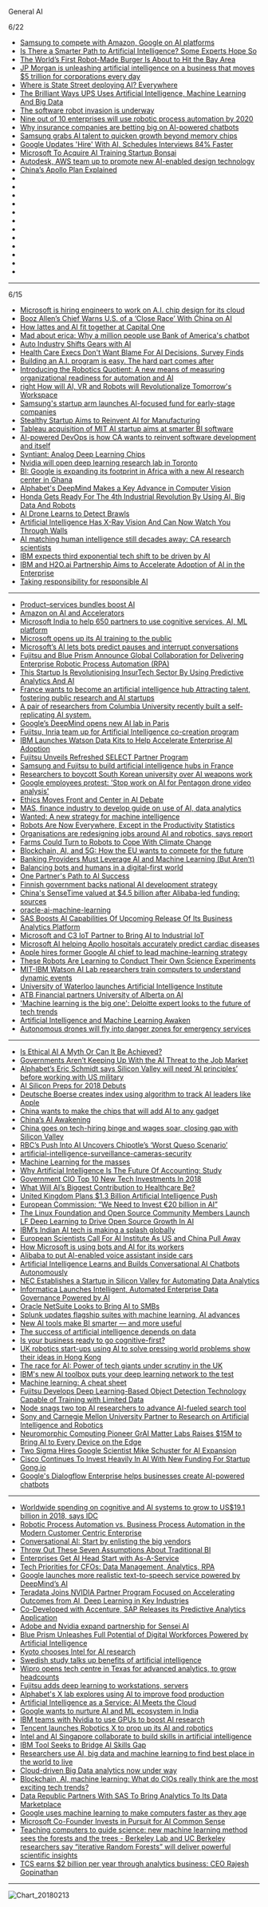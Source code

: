 


General AI

6/22

- [Samsung to compete with Amazon, Google on AI platforms](https://www.koreatimes.co.kr/www/tech/2018/06/133_250929.html)
- [Is There a Smarter Path to Artificial Intelligence? Some Experts Hope So](https://www.nytimes.com/2018/06/20/technology/deep-learning-artificial-intelligence.html)
- [The World’s First Robot-Made Burger Is About to Hit the Bay Area](https://www.bloomberg.com/news/features/2018-06-21/the-world-s-first-robotic-burger-is-ready-to-hit-the-bay-area)
- [JP Morgan is unleashing artificial intelligence on a business that moves $5 trillion for corporations every day](https://www.cnbc.com/2018/06/20/jp-morgan-is-unleashing-artificial-intelligence-on-treasury-services.html)
- [Where is State Street deploying AI? Everywhere](https://www.americanbanker.com/news/where-is-state-street-deploying-ai-everywhere)
- [The Brilliant Ways UPS Uses Artificial Intelligence, Machine Learning And Big Data](https://www.forbes.com/sites/bernardmarr/2018/06/15/the-brilliant-ways-ups-uses-artificial-intelligence-machine-learning-and-big-data/#36dbab4f5e6d)
- [The software robot invasion is underway](https://www.zdnet.com/article/the-software-robot-invasion-is-underway/#ftag=RSSbaffb68)
- [Nine out of 10 enterprises will use robotic process automation by 2020](https://www.computerweekly.com/news/252443393/Nine-out-of-10-enterprises-will-use-robotic-process-automation-by-2020)
- [Why insurance companies are betting big on AI-powered chatbots](https://venturebeat.com/2018/06/19/why-insurance-companies-are-betting-big-on-ai-powered-chatbots/)
- [Samsung grabs AI talent to quicken growth beyond memory chips](https://asia.nikkei.com/Asia300/Samsung-grabs-AI-talent-to-quicken-growth-beyond-memory-chips)
- [Google Updates 'Hire' With AI, Schedules Interviews 84% Faster](https://www.forbes.com/sites/paularmstrongtech/2018/06/19/google-updates-hire-with-ai-schedules-interviews-84-faster/#535bd6334e4d)
- [Microsoft To Acquire AI Training Startup Bonsai](https://www.crn.com/news/cloud/300105501/microsoft-to-acquire-ai-training-startup-bonsai.htm)
- [Autodesk, AWS team up to promote new AI-enabled design technology](https://www.zdnet.com/article/autodesk-aws-team-up-to-promote-new-design-technology/#ftag=RSSbaffb68)
- [China’s Apollo Plan Explained](https://www.eetimes.com/document.asp?doc_id=1333406&_mc=RSS_EET_EDT)
- []()
- []()
- []()
- []()
- []()
- []()
- []()
- []()
- []()
- []()
- []()
- []()


--------------

6/15

- [Microsoft is hiring engineers to work on A.I. chip design for its cloud](https://www.cnbc.com/2018/06/11/microsoft-hiring-engineers-for-cloud-ai-chip-design.html)
- [Booz Allen’s Chief Warns U.S. of a ‘Close Race’ With China on AI](https://www.bloomberg.com/news/articles/2018-06-14/booz-allen-s-chief-warns-u-s-of-a-close-race-with-china-on-ai)
- [How lattes and AI fit together at Capital One](https://www.americanbanker.com/news/how-lattes-and-ai-fit-together-at-capital-one)
- [Mad about erica: Why a million people use Bank of America's chatbot](https://www.americanbanker.com/news/mad-about-erica-why-a-million-people-use-bank-of-americas-chatbot)
- [Auto Industry Shifts Gears with AI](https://www.eetimes.com/author.asp?section_id=36&doc_id=1333382)
- [Health Care Execs Don't Want Blame For AI Decisions, Survey Finds](https://www.crn.com/news/channel-programs/video/300104906/health-care-execs-dont-want-blame-for-ai-decisions-survey-finds.htm)
- [Building an A.I. program is easy. The hard part comes after](https://www.cnbc.com/2018/06/08/building-an-ai-program-is-easy-the-hard-part-comes-after.html)
- [Introducing the Robotics Quotient: A new means of measuring organizational readiness for automation and AI](https://www.zdnet.com/article/the-robotics-quotient/#ftag=RSSbaffb68)
- [right How will AI, VR and Robots will Revolutionalize Tomorrow's Workspace](https://contact-center.cioreview.com/news/how-will-ai-vr-and-robots-will-revolutionalize-tomorrow-s-workspace-nid-26590-cid-66.html)
- [Samsung's startup arm launches AI-focused fund for early-stage companies](https://www.cnet.com/news/samsung-next-launches-new-q-fund-to-invest-in-early-stage-ai-artificial-intelligence-startups/)
- [Stealthy Startup Aims to Reinvent AI for Manufacturing](https://spectrum.ieee.org/view-from-the-valley/robotics/industrial-robots/stealthy-startup-aims-to-reinvent-ai-for-manufacturing)
-  [Tableau acquisition of MIT AI startup aims at smarter BI software](https://searchbusinessanalytics.techtarget.com/news/252443044/Tableau-acquisition-of-MIT-AI-startup-aims-at-smarter-BI-software)
- [AI-powered DevOps is how CA wants to reinvent software development and itself](https://www.zdnet.com/article/ai-powered-devops-is-how-ca-wants-to-reinvent-software-development-and-itself/#ftag=RSSbaffb68)
- [Syntiant: Analog Deep Learning Chips](https://semiengineering.com/syntiant-analog-deep-learning-chips/)
- [Nvidia will open deep learning research lab in Toronto](https://venturebeat.com/2018/06/13/nvidia-will-open-deep-learning-research-lab-in-toronto/)
- [BI: Google is expanding its footprint in Africa with a new AI research center in Ghana](https://www.businessinsider.com.au/google-ai-research-center-ghana-africa-2018-6)
- [Alphabet's DeepMind Makes a Key Advance in Computer Vision](https://spectrum.ieee.org/cars-that-think/robotics/artificial-intelligence/alphabet-deep-mind-makes-a-key-advance-in-computer-vision)
- [Honda Gets Ready For The 4th Industrial Revolution By Using AI, Big Data And Robots](https://www.forbes.com/sites/bernardmarr/2018/06/08/honda-gets-ready-for-the-4th-industrial-revolution-by-using-ai-big-data-and-robots/2/#1ad6c8f9681f)
- [AI Drone Learns to Detect Brawls](https://spectrum.ieee.org/tech-talk/robotics/artificial-intelligence/ai-drone-learns-to-detect-brawls)
- [Artificial Intelligence Has X-Ray Vision And Can Now Watch You Through Walls](https://www.forbes.com/sites/andreamorris/2018/06/12/artificial-intelligence-has-x-ray-vision-and-can-now-watch-you-through-walls/#629f00bd1595)
- [AI matching human intelligence still decades away: CA research scientists](https://economictimes.indiatimes.com/news/science/ai-matching-human-intelligence-still-decades-away-ca-research-scientists/articleshow/64527972.cms)
- [IBM expects third exponential tech shift to be driven by AI](https://www.digitimes.com/news/a20180613PD205.html)
- [IBM and H2O.ai Partnership Aims to Accelerate Adoption of AI in the Enterprise](https://www.datanami.com/this-just-in/ibm-and-h2o-ai-partnership-aims-to-accelerate-adoption-of-ai-in-the-enterprise/)
- [Taking responsibility for responsible AI](https://www.cio.com/article/3280825/artificial-intelligence/taking-responsibility-for-responsible-ai.html)

-----------

- [Product–services bundles boost AI](https://www.computerworld.com.au/article/635672/product-services-bundles-boost-ai/?utm_medium=rss&utm_source=taxonomyfeed)
- [Amazon on AI and Accelerators](https://www.eetimes.com/document.asp?doc_id=1333158&_mc=RSS_EET_EDT)
- [Microsoft India to help 650 partners to use cognitive services, AI, ML platform](http://www.channelworld.in/media-releases/microsoft-india-help-650-partners-use-cognitive-services-ai-ml-platform)
- [Microsoft opens up its AI training to the public](https://betanews.com/2018/04/02/microsoft-ai-training/)
- [Microsoft’s AI lets bots predict pauses and interrupt conversations](https://venturebeat.com/2018/04/04/microsofts-ai-lets-bots-predict-pauses-and-interrupt-conversations/)
- [Fujitsu and Blue Prism Announce Global Collaboration for Delivering Enterprise Robotic Process Automation (RPA)](http://www.asiaone.com/business/fujitsu-and-blue-prism-announce-global-collaboration-delivering-enterprise-robotic-process)
- [This Startup Is Revolutionising InsurTech Sector By Using Predictive Analytics And AI](https://analyticsindiamag.com/this-startup-is-revolutionising-insurtech-sector-by-using-predictive-analytics-and-ai/)
- [France wants to become an artificial intelligence hub
Attracting talent, fostering public research and AI startups](https://techcrunch.com/2018/03/29/france-wants-to-become-an-artificial-intelligence-hub/)
- [A pair of researchers from Columbia University recently built a self-replicating AI system.](https://learn2create.org/2018/scientists-create-replicating-network/)
- [Google’s DeepMind opens new AI lab in Paris](https://siliconangle.com/blog/2018/03/29/google-deepmind-opens-new-ai-lab-paris/)
- [Fujitsu, Inria team up for Artificial Intelligence co-creation program](https://cio.economictimes.indiatimes.com/news/business-analytics/fujitsu-inria-team-up-for-artificial-intelligence-co-creation-program/63583057)
- [IBM Launches Watson Data Kits to Help Accelerate Enterprise AI Adoption](http://bwcio.businessworld.in/article/IBM-Launches-Watson-Data-Kits-to-Help-Accelerate-Enterprise-AI-Adoption/05-04-2018-145426/)
- [Fujitsu Unveils Refreshed SELECT Partner Program](http://www.channeltimes.com/story/fujitsu-unveils-refreshed-select-partner-program/?utm_source=feedburner&utm_medium=feed&utm_campaign=Feed%3A+Channeltimes+%28RSS+Feed+-+Channeltimes%29)
- [Samsung and Fujitsu to build artificial intelligence hubs in France](https://global.factiva.com/ga/default.aspx)
- [Researchers to boycott South Korean university over AI weapons work](https://uk.reuters.com/article/us-tech-korea-boycott/researchers-to-boycott-south-korean-university-over-ai-weapons-work-idUKKCN1HB392?il=0)
- [Google employees protest: 'Stop work on AI for Pentagon drone video analysis'](https://www.zdnet.com/article/google-employees-protest-stop-work-on-ai-for-pentagon-drone-video-analysis/#ftag=RSSbaffb68)
- [Ethics Moves Front and Center in AI Debate ](https://www.enterprisetech.com/2018/04/04/ethics-moves-front-and-center-in-ai-debate/)
- [MAS, finance industry to develop guide on use of AI, data analytics](https://www.channelnewsasia.com/news/singapore/mas-finance-industry-to-develop-guide-on-use-of-ai-data-10095346)
- [Wanted: A new strategy for machine intelligence](https://gcn.com/articles/2018/04/04/machine-intelligence-strategy.aspx?admgarea=TC_BigData)
- [Robots Are Now Everywhere, Except in the Productivity Statistics](https://www.bloomberg.com/news/articles/2018-04-10/robots-are-now-everywhere-except-in-the-productivity-statistics)
- [Organisations are redesigning jobs around AI and robotics, says report](https://www.business-standard.com/article/companies/organisations-are-redesigning-jobs-around-ai-and-robotics-says-report-118040800668_1.html)
- [Farms Could Turn to Robots to Cope With Climate Change](https://www.bloomberg.com/news/articles/2018-04-10/robot-boom-seen-down-on-farm-in-bid-to-cope-with-climate-change)
- [Blockchain, AI, and 5G: How the EU wants to compete for the future](https://venturebeat.com/2018/04/11/blockchain-ai-and-5g-how-the-eu-wants-to-compete-for-the-future/)
- [Banking Providers Must Leverage AI and Machine Learning (But Aren’t)](https://thefinancialbrand.com/71990/banking-finance-ai-machine-learning-data-experience-fraud/)
- [Balancing bots and humans in a digital-first world](https://www.itproportal.com/features/balancing-bots-and-humans-in-a-digital-first-world/)
- [One Partner's Path to AI Success](http://www.channelfutures.com/business-analytics/one-partners-path-ai-success)
- [Finnish government backs national AI development strategy](https://www.computerweekly.com/news/252438764/Finnish-government-backs-national-AI-development-strategy)
- [China's SenseTime valued at $4.5 billion after Alibaba-led funding: sources](https://www.reuters.com/article/us-sensetime-funding/chinas-sensetime-valued-at-4-5-billion-after-alibaba-led-funding-sources-idUSKBN1HG0CI)
- [oracle-ai-machine-learning](https://www.rcrwireless.com/20180409/telco-cloud/oracle-ai-machine-learning-tag17)
- [SAS Boosts AI Capabilities Of Upcoming Release Of Its Business Analytics Platform](https://www.crn.com/news/applications-os/300101941/sas-boosts-ai-capabilities-of-upcoming-release-of-its-business-analytics-platform.htm)
- [Microsoft and C3 IoT Partner to Bring AI to Industrial IoT](http://www.eweek.com/cloud/microsoft-and-c3-iot-partner-to-bring-ai-to-industrial-iot)
- [Microsoft AI helping Apollo hospitals accurately predict cardiac diseases](http://www.timesnownews.com/technology-science/article/microsoft-ai-helping-apollo-hospitals-accurately-predict-cardiac-diseases/216338)
- [Apple hires former Google AI chief to lead machine-learning strategy](https://www.siliconrepublic.com/companies/apple-john-giannandrea)
- [These Robots Are Learning to Conduct Their Own Science Experiments](https://www.bloomberg.com/news/articles/2018-04-11/these-robots-are-learning-to-conduct-their-own-science-experiments)
- [MIT-IBM Watson AI Lab researchers train computers to understand dynamic events](https://sdtimes.com/ai/mit-ibm-watson-ai-lab-researches-train-computers-understand-dynamic-events/)
- [University of Waterloo launches Artificial Intelligence Institute](https://www.itbusiness.ca/news/university-of-waterloo-launches-artificial-intelligence-institute/100970)
- [ATB Financial partners University of Alberta on AI](https://www.finextra.com/newsarticle/31932/atb-financial-partners-university-of-alberta-on-ai?utm_medium=rss&utm_source=finextrafeed)
- ['Machine learning is the big one': Deloitte expert looks to the future of tech trends](https://www.cnbc.com/2018/04/10/machine-learning-is-the-big-one-deloitte-expert.html)
- [Artificial Intelligence and Machine Learning Awaken](https://insidebigdata.com/2018/04/05/artificial-intelligence-machine-learning-awaken/)
- [Autonomous drones will fly into danger zones for emergency services](https://www.computerweekly.com/news/252438583/Autonomous-drones-will-fly-into-danger-zones-for-emergency-services)

-------------


- [Is Ethical AI A Myth Or Can It Be Achieved?](https://analyticsindiamag.com/is-ethical-ai-a-myth-or-can-it-be-achieved/)
- [Governments Aren’t Keeping Up With the AI Threat to the Job Market](https://www.bloomberg.com/news/articles/2018-01-23/governments-told-in-davos-to-prepare-economies-for-rise-of-ai)
- [Alphabet’s Eric Schmidt says Silicon Valley will need ‘AI principles’ before working with US military](https://www.theverge.com/2018/4/18/17252036/alphabet-google-ai-military-pentagon-eric-schmidt)
- [AI Silicon Preps for 2018 Debuts](https://www.eetimes.com/document.asp?doc_id=1332877&_mc=RSS_EET_EDT)
- [Deutsche Boerse creates index using algorithm to track AI leaders like Apple](https://www.reuters.com/article/us-deutsche-boerse-index-tech/deutsche-boerse-creates-index-using-algorithm-to-track-ai-leaders-like-apple-idUSKBN1FB1WF)
- [China wants to make the chips that will add AI to any gadget](https://www.technologyreview.com/s/609954/china-wants-to-make-the-chips-that-will-add-ai-to-any-gadget/)
- [China’s AI Awakening](https://www.technologyreview.com/s/609038/chinas-ai-awakening/)
- [China goes on tech-hiring binge and wages soar, closing gap with Silicon Valley](https://www.reuters.com/article/us-china-economy-tech-analysis/china-goes-on-tech-hiring-binge-and-wages-soar-closing-gap-with-silicon-valley-idUSKBN1FD37S)
- [RBC’s Push Into AI Uncovers Chipotle’s ‘Worst Queso Scenario’](https://www.bloomberg.com/news/articles/2018-01-22/rbc-s-push-into-ai-uncovers-chipotle-s-worst-queso-scenario)
- [artificial-intelligence-surveillance-cameras-security](https://www.theverge.com/2018/1/23/16907238/artificial-intelligence-surveillance-cameras-security)
- [Machine Learning for the masses](https://www.zdnet.com/article/machine-learning-for-the-masses/)
- [Why Artificial Intelligence Is The Future Of Accounting: Study](https://www.forbes.com/sites/jeanbaptiste/2018/01/22/why-artificial-intelligence-is-the-future-of-accounting-study/#41abaef337bc)
- [Government CIO Top 10 New Tech Investments In 2018](https://www.forbes.com/sites/louiscolumbus/2018/01/23/government-cio-top-10-new-tech-investments-in-2018/#1cab669e3abd)
- [What Will AI’s Biggest Contribution to Healthcare Be?](https://www.datanami.com/2018/04/23/what-will-ais-biggest-contribution-to-healthcare-be/)
- [United Kingdom Plans $1.3 Billion Artificial Intelligence Push](http://fortune.com/2018/04/25/uk-ai-artificial-intelligence-deal/)
- [European Commission: “We Need to Invest €20 billion in AI”](https://www.cbronline.com/news/eu-multi-billion-ai-investment)
- [The Linux Foundation and Open Source Community Members Launch LF Deep Learning to Drive Open Source Growth In AI](https://www.linuxfoundation.org/press-release/the-linux-foundation-and-open-source-community-members-launch-lf-deep-learning-to-drive-open-source-growth-in-ai/)
- [IBM’s Indian AI tech is making a splash globally](https://economictimes.indiatimes.com/tech/software/ibms-indian-ai-tech-is-making-a-splash-globally/articleshow/63825672.cms)
- [European Scientists Call For AI Institute As US and China Pull Away](https://www.forbes.com/sites/samshead/2018/04/24/european-scientists-call-for-ai-institute-as-us-and-china-pull-away/#1ffdd386610b)
- [How Microsoft is using bots and AI for its workers](https://www.ciodive.com/news/how-microsoft-is-using-bots-and-ai-for-its-workers/522036/)
- [Alibaba to put AI-enabled voice assistant inside cars](http://www.globaltimes.cn/content/1099292.shtml)
- [Artificial Intelligence Learns and Builds Conversational AI Chatbots Autonomously](http://www.prweb.com/releases/artificial_intelligence/aco_excels_cortana/prweb13546515.htm)
- [NEC Establishes a Startup in Silicon Valley for Automating Data Analytics](https://www.businesswire.com/news/home/20180425006938/en/NEC-Establishes-Startup-Silicon-Valley-Automating-Data)
- [Informatica Launches Intelligent, Automated Enterprise Data Governance Powered by AI](http://www.mobilitytechzone.com/news/2018/04/24/8741257.htm)
- [Oracle NetSuite Looks to Bring AI to SMBs](https://www.itbusinessedge.com/blogs/it-unmasked/oracle-netsuite-looks-to-bring-ai-to-smbs.html)
- [Splunk updates flagship suites with machine learning, AI advances](https://www.zdnet.com/article/splunk-updates-flagship-suites-with-machine-learning-ai-advances/)
- [New AI tools make BI smarter — and more useful](http://www.cio.in/feature/new-ai-tools-make-bi-smarter-and-more-useful)
- [The success of artificial intelligence depends on data](http://www.information-age.com/success-artificial-intelligence-data-123471607/)
- [Is your business ready to go cognitive-first?](https://www.itproportal.com/features/is-your-business-ready-to-go-cognitive-first/)
- [UK robotics start-ups using AI to solve pressing world problems show their ideas in Hong Kong](http://www.scmp.com/lifestyle/article/2141636/uk-robotics-start-ups-using-ai-solve-pressing-world-problems-show-their)
- [The race for AI: Power of tech giants under scrutiny in the UK](https://www.cnet.com/news/the-race-for-ai-power-of-tech-giants-under-scrutiny-in-uk-house-of-lords-report/#ftag=CADf328eec)
- [IBM's new AI toolbox puts your deep learning network to the test](https://global.factiva.com/ga/default.aspx)
- [Machine learning: A cheat sheet](https://www.techrepublic.com/article/machine-learning-the-smart-persons-guide/)
- [Fujitsu Develops Deep Learning-Based Object Detection Technology Capable of Training with Limited Data](https://global.factiva.com/ga/default.aspx)
- [Node snags two top AI researchers to advance AI-fueled search tool](https://techcrunch.com/2018/04/17/node-snags-a-couple-of-top-ai-researchers-to-advance-ai-fueled-search-tool/)
- [Sony and Carnegie Mellon University Partner to Research on Artificial Intelligence and Robotics](http://www.itnewsonline.com/news/Sony-and-Carnegie-Mellon-University-Partner-to-Research-on-Artificial-Intelligence-and-Robotics/111/8/3)
- [Neuromorphic Computing Pioneer GrAI Matter Labs Raises $15M to Bring AI to Every Device on the Edge](https://businesswireindia.com/news/fulldetails/neuromorphic-computing-pioneer-grai-matter-labs-raises-usd15m-bring-ai-every-device-edge/57843#)
- [Two Sigma Hires Google Scientist Mike Schuster for AI Expansion](https://www.bloomberg.com/news/articles/2018-04-16/two-sigma-hires-google-scientist-mike-schuster-for-ai-expansion)
- [Cisco Continues To Invest Heavily In AI With New Funding For Startup Gong.io](https://www.crn.com/news/channel-programs/300102111/cisco-continues-to-invest-heavily-in-ai-with-new-funding-for-startup-gong-io.htm)
- [Google's Dialogflow Enterprise helps businesses create AI-powered chatbots](https://www.techrepublic.com/article/google-officially-unveils-chatbot-dialogflow-enterprise/)

-------------

- [Worldwide spending on cognitive and AI systems to grow to US$19.1 billion in 2018, says IDC](https://www.digitimes.com/news/a20180326PR202.html)
- [Robotic Process Automation vs. Business Process Automation in the Modern Customer Centric Enterprise](http://www.techzone360.com/topics/techzone/articles/2018/03/23/437571-robotic-process-automation-vs-business-process-automation-the.htm#)
- [Conversational AI: Start by enlisting the big vendors](https://searchcio.techtarget.com/news/252437706/Conversational-AI-Start-by-enlisting-the-big-vendors)
- [Throw Out These Seven Assumptions About Traditional BI](http://www.datacenterknowledge.com/industry-perspectives/throw-out-these-seven-assumptions-about-traditional-bi)
- [Enterprises Get AI Head Start with As-A-Service](https://www.informationweek.com/big-data/ai-machine-learning/enterprises-get-ai-head-start-with-as-a-service/d/d-id/1331369?)
- [Tech Priorities for CFOs: Data Management, Analytics, RPA](http://ww2.cfo.com/applications/2018/03/tech-priorities-for-cfos-data-management-analytics-rpa/)
- [Google launches more realistic text-to-speech service powered by DeepMind’s AI](https://www.theverge.com/2018/3/27/17167200/google-ai-speech-tts-cloud-deepmind-wavenet)
- [Teradata Joins NVIDIA Partner Program Focused on Accelerating Outcomes from AI, Deep Learning in Key Industries](http://www.dqindia.com/teradata-joins-nvidia-partner-program-focused-accelerating-outcomes-ai-deep-learning-key-industries/)
- [Co-Developed with Accenture, SAP Releases its Predictive Analytics Application](http://www.dbta.com/Editorial/News-Flashes/Co-Developed-with-Accenture-SAP-Releases-its-Predictive-Analytics-Application-124070.aspx)
- [Adobe and Nvidia expand partnership for Sensei AI](https://www.zdnet.com/article/adobe-and-nvidia-expand-partnership-for-sensei-ai/#ftag=RSSbaffb68)
- [Blue Prism Unleashes Full Potential of Digital Workforces Powered by Artificial Intelligence](https://www.nasdaq.com/press-release/-blue-prism-unleashes-full-potential-of-digital-workforces-powered-by-artificial-intelligence-20180328-01213)
- [Kyoto chooses Intel for AI research](https://it-online.co.za/2018/03/26/kyoto-chooses-intel-for-ai-research/)
- [Swedish study talks up benefits of artificial intelligence](https://www.computerweekly.com/news/252437544/Swedish-study-talks-up-benefits-of-artificial-intelligence)
- [Wipro opens tech centre in Texas for advanced analytics, to grow headcounts](https://www.business-standard.com/article/companies/wipro-opens-tech-center-in-texas-for-advanced-analytics-to-grow-headcounts-118032700888_1.html)
- [Fujitsu adds deep learning to workstations, servers](https://it-online.co.za/2018/03/28/fujitsu-adds-deep-learning-to-workstations-servers/)
- [Alphabet's X lab explores using AI to improve food production](https://www.engadget.com/2018/03/27/alphabet-x-lab-using-ai-to-improve-food-production/)
- [Artificial Intelligence as a Service: AI Meets the Cloud](https://www.datamation.com/cloud-computing/artificial-intelligence-as-a-service-ai-meets-the-cloud.html)
- [Google wants to nurture AI and ML ecosystem in India](https://www.deccanchronicle.com/technology/in-other-news/210318/google-india-artificial-intelligence-ai-ml-machine-learning-develop.html)
- [IBM teams with Nvidia to use GPUs to boost AI research](https://www.v3.co.uk/v3-uk/news/3028873/ibm-teams-with-nvidia-to-use-gpus-to-boost-ai-research)
- [Tencent launches Robotics X to prop up its AI and robotics](https://technode.com/2018/03/16/tencent-launches-robotics-x-to-prop-up-its-ai-and-robotics/)
- [Intel and AI Singapore collaborate to build skills in artificial intelligence](http://www.hrmasia.com/content/intel-and-ai-singapore-collaborate-accelerate-ai-skills)
- [IBM Tool Seeks to Bridge AI Skills Gap](https://global.factiva.com/ga/default.aspx)
- [Researchers use AI, big data and machine learning to find best place in the world to live](https://www.computerweekly.com/news/252437182/Researchers-use-AI-big-data-and-machine-learning-to-find-best-place-in-the-world-to-live)
- [Cloud-driven Big Data analytics now under way](https://www.networksasia.net/article/cloud-driven-big-data-analytics-now-under-way.1520856356)
- [Blockchain, AI, machine learning: What do CIOs really think are the most exciting tech trends?](https://www.zdnet.com/article/blockchain-ai-machine-learning-what-do-cios-really-think-are-the-most-exciting-tech-trends/#ftag=RSSbaffb68)
- [Data Republic Partners With SAS To Bring Analytics To Its Data Marketplace](https://which-50.com/data-republic-partners-sas-bring-analytics-data-marketplace/)
- [Google uses machine learning to make computers faster as they age](http://www.digitaljournal.com/tech-and-science/technology/google-uses-machine-learning-to-make-computers-faster-as-they-age/article/517319)
- [Microsoft Co-Founder Invests in Pursuit for AI Common Sense](https://campustechnology.com/articles/2018/03/06/microsoft-co-founder-invests-in-pursuit-for-ai-common-sense.aspx)
- [Teaching computers to guide science: new machine learning method sees the forests and the trees - Berkeley Lab and UC Berkeley researchers say “iterative Random Forests” will deliver powerful scientific insights](http://www.seedquest.com/news.php?type=news&id_article=96475&id_region=&id_category=&id_crop=)
- [TCS earns $2 billion per year through analytics business: CEO Rajesh Gopinathan](https://global.factiva.com/ga/default.aspx)

-------------


![Chart_20180213](http://www.digitalistmag.com/files/2018/02/Chart_20180213-02_DD-02.png)
